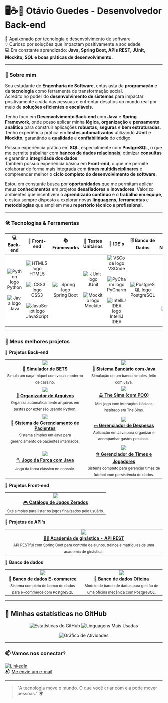 # 🖥☕🍃 Otávio Guedes - Desenvolvedor Back-end

🚀 Apaixonado por tecnologia e desenvolvimento de software  
💡 Curioso por soluções que impactam positivamente a sociedade  
💻 Em constante aprendizado: **Java, Spring Boot, APIs REST, JUnit, Mockito, SQL e boas práticas de desenvolvimento.**

---

### 🧠 Sobre mim

Sou estudante de **Engenharia de Software**, entusiasta da **programação** e da **tecnologia** como ferramenta de transformação social.  
Acredito no poder do **desenvolvimento de sistemas** para impactar positivamente a vida das pessoas e enfrentar desafios do mundo real por meio de **soluções eficientes e escaláveis**.

Tenho foco em **Desenvolvimento Back-end** com **Java** e **Spring Framework**, onde posso aplicar minha **lógica**, **organização** e **pensamento analítico** para construir aplicações **robustas**, **seguras** e **bem estruturadas**.  
Tenho experiência prática em **testes automatizados** utilizando **JUnit** e **Mockito**, garantindo a **qualidade** e **confiabilidade** do código.

Possuo experiência prática em **SQL**, especialmente com **PostgreSQL**, o que me permite trabalhar com **bancos de dados relacionais**, otimizar **consultas** e garantir a **integridade dos dados**.  
Também possuo experiência básica em **Front-end**, o que me permite colaborar de forma mais integrada com **times multidisciplinares** e compreender melhor o **ciclo completo do desenvolvimento de software**.

Estou em constante busca por **oportunidades** que me permitam aplicar meus **conhecimentos** em projetos **desafiadores** e **inovadores**. Valorizo ambientes que incentivem o **aprendizado contínuo** e o **trabalho em equipe**, e estou sempre disposto a explorar novas **linguagens**, **ferramentas** e **metodologias** que ampliem meu **repertório técnico e profissional**.

---

### 🛠️ Tecnologias & Ferramentas

<div align="center">

<table style="background-color: white; border-collapse: collapse; width: 100%;">
  <thead>
    <tr>
      <th width="10%">💻 Back-end</th>
      <th width="10%">🎨 Front-end</th>
      <th width="10%">📚 Frameworks</th>
      <th width="10%">🧪 Testes Unitários</th>
      <th width="10%">🧰 IDE's</th>
      <th width="10%">🗄️ Banco de Dados</th>
      <th width="10%">☁️ Nuvem/DevOps</th>
      <th width="10%">⚙️ Build Tools</th>
      <th width="10%">🧪 Outras Tecnologias</th>
      <th width="10%">🎯 Em Aprendizado</th>
    </tr>
  </thead>
  <tbody>
    <tr>
      <td align="center">
        <img src="https://cdn.jsdelivr.net/gh/devicons/devicon/icons/python/python-original.svg" width="50" height="50" alt="Python logo" /><br>Python
        <br><br>
        <img src="https://cdn.jsdelivr.net/gh/devicons/devicon/icons/java/java-original.svg" width="50" height="50" alt="Java logo" /><br>Java
      </td>
      <td align="center">
        <img src="https://cdn.jsdelivr.net/gh/devicons/devicon/icons/html5/html5-original.svg" width="50" height="50" alt="HTML5 logo" /><br>HTML5
        <br><br>
        <img src="https://cdn.jsdelivr.net/gh/devicons/devicon/icons/css3/css3-original.svg" width="50" height="50" alt="CSS3 logo" /><br>CSS3
        <br><br>
        <img src="https://cdn.jsdelivr.net/gh/devicons/devicon/icons/javascript/javascript-original.svg" width="50" height="50" alt="JavaScript logo" /><br>JavaScript
      </td>
      <td align="center">
        <img src="https://cdn.jsdelivr.net/gh/devicons/devicon/icons/spring/spring-original.svg" width="50" height="50" alt="Spring logo" /><br>Spring Boot
      </td>
      <td align="center">
        <img src="https://cdn.jsdelivr.net/gh/devicons/devicon/icons/java/java-original.svg" width="50" height="50" alt="JUnit logo" /><br>JUnit
        <br><br>
        <img src="https://cdn.jsdelivr.net/gh/devicons/devicon/icons/java/java-original.svg" width="50" height="50" alt="Mockito logo" /><br>Mockito
      </td>
      <td align="center">
        <img src="https://cdn.jsdelivr.net/gh/devicons/devicon/icons/vscode/vscode-original.svg" width="50" height="50" alt="VSCode logo" /><br>VSCode
        <br><br>
        <img src="https://cdn.jsdelivr.net/gh/devicons/devicon/icons/pycharm/pycharm-original.svg" width="50" height="50" alt="PyCharm logo" /><br>PyCharm
        <br><br>
        <img src="https://cdn.jsdelivr.net/gh/devicons/devicon/icons/intellij/intellij-original.svg" width="50" height="50" alt="IntelliJ IDEA logo" /><br>IntelliJ IDEA
      </td>
      <td align="center">
        <img src="https://cdn.jsdelivr.net/gh/devicons/devicon/icons/postgresql/postgresql-original.svg" width="50" height="50" alt="PostgreSQL logo" /><br>PostgreSQL
      </td>
      <td align="center">
        <img src="./assets/logos/AWS.png" width="50" height="50" alt="AWS logo" /><br>AWS
        <br><br>
        <img src="https://cdn.jsdelivr.net/gh/devicons/devicon/icons/git/git-original.svg" width="50" height="50" alt="Git logo" /><br>Git
        <br><br>
        <img src="https://cdn.jsdelivr.net/gh/devicons/devicon/icons/github/github-original.svg" width="50" height="50" alt="GitHub logo" /><br>GitHub
      </td>
      <td align="center">
        <img src="./assets/logos/Gradle.png" width="50" height="50" alt="Gradle logo" /><br>Gradle
        <br><br>
        <img src="https://upload.wikimedia.org/wikipedia/commons/5/52/Apache_Maven_logo.svg" width="50" height="50" alt="Maven logo" /><br>Maven
      </td>
      <td align="center">
        <img src="./assets/logos/ChatGPT.png" width="50" height="50" alt="ChatGPT logo" /><br>ChatGPT
        <br><br>
        <img src="./assets/logos/Claude.png" width="50" height="50" alt="Claude logo" /><br>Claude
        <br><br>
        <img src="https://cdn.jsdelivr.net/gh/devicons/devicon/icons/windows8/windows8-original.svg" width="50" height="50" alt="Windows logo" /><br>Windows
      </td>
      <td align="center">
        <img src="./assets/logos/docker.png" width="50" height="50" alt="Docker logo" /><br>Docker
        <br><br>
        <img src="./assets/logos/n8n.png" width="50" height="50" alt="n8n logo" /><br>n8n
      </td>
    </tr>
  </tbody>
</table>

</div>

---

### 🚀 Meus melhores projetos

🧠 **Projetos Back-end**
<table>
  <tr>
    <td align="center">
      <a href="https://github.com/PandaLoko27/SimuladorDeBETS">
        <img src="https://img.shields.io/badge/-Simulador%20de%20BETS-111?style=for-the-badge&logo=python&logoColor=white" />
        <br/> 🎰 <strong>Simulador de BETS</strong>
      </a>
      <br/>
      <sub>Simula um caça-níquel com visual moderno de cassino.</sub>
    </td>
    <td align="center">
      <a href="https://github.com/PandaLoko27/sistema-bancario-java-poo">
        <img src="https://img.shields.io/badge/-Sistema%20Bancário-ED8B00?style=for-the-badge&logo=java&logoColor=white" />
        <br/> 🏦 <strong>Sistema Bancário com Java</strong>
      </a>
      <br/>
      <sub>Simulação de um banco simples, feito com Java.</sub>
    </td>
  </tr>
  <tr>
    <td align="center">
      <a href="https://github.com/PandaLoko27/Organizador-de-Arquivos-PYTHON-">
        <img src="https://img.shields.io/badge/-Organizador%20de%20Arquivos-306998?style=for-the-badge&logo=python&logoColor=white" />
        <br/> 🔧 <strong>Organizador de Arquivos</strong>
      </a>
      <br/>
      <sub>Organiza automaticamente arquivos em pastas por extensão usando Python.</sub>
    </td>
    <td align="center">
      <a href="https://github.com/PandaLoko27/TheSims-PYTHON">
        <img src="https://img.shields.io/badge/-The%20Sims%20(POO)-brightgreen?style=for-the-badge&logo=python&logoColor=white" />
        <br/> 🕹️ <strong>The Sims (com POO)</strong>
      </a>
      <br/>
      <sub>Mini jogo com interações básicas inspirado em The Sims.</sub>
    </td>
  </tr>
  <tr>
    <td align="center">
      <a href="https://github.com/PandaLoko27/Sistema_de_Gerenciamento_de_Pacientes---Java">
        <img src="https://img.shields.io/badge/-Sistema de Gerenciamento de pacientes-e34c26?style=for-the-badge&logo=java&logoColor=white" />
        <br/> 🏥 <strong>Sistema de Gerenciamento de Pacientes</strong>
      </a>
      <br/>
      <sub>Sistema simples em Java para gerenciamento de pacientes internados.</sub>
    </td>
    <td align="center">
      <a href="https://github.com/PandaLoko27/GerenciadorDeDespesas-JAVA">
        <img src="https://img.shields.io/badge/-Gerenciador%20de%20Despesas-brown?style=for-the-badge&logo=java&logoColor=white" />
        <br/> 💵 <strong>Gerenciador de Despesas</strong>
      </a>
      <br/>
      <sub>Aplicação em Java para organizar e acompanhar gastos pessoais.</sub>
    </td>
  </tr>
  <tr>
    <td align="center">
      <a href="https://github.com/PandaLoko27/JogoForca--JAVA">
        <img src="https://img.shields.io/badge/-Jogo%20da%20Forca-007396?style=for-the-badge&logo=java&logoColor=white" />
        <br/> 🪓 <strong>Jogo da Forca com Java</strong>
      </a>
      <br/>
      <sub>Jogo da forca clássico no console.</sub>
    </td>
    <td align="center">
      <a href="https://github.com/Otavio2704/Gerenciador-de-Times-e-Jogadores">
        <img src="https://img.shields.io/badge/-Gerenciador%20de%20Times-green?style=for-the-badge&logo=java&logoColor=white" />
        <br/> ⚽ <strong>Gerenciador de Times e Jogadores</strong>
      </a>
      <br/>
      <sub>Sistema completo para gerenciar times de futebol com persistência de dados.</sub>
    </td>
  </tr>
</table>

🎨 **Projetos Front-end**
<table>
  <tr>
    <td align="center">
      <a href="https://github.com/PandaLoko27/Catalogo-de-jogos-zerados--HTML-CSS-JS">
        <img src="https://img.shields.io/badge/-Catálogo%20de%20Jogos-ff5722?style=for-the-badge&logo=javascript&logoColor=white" />
        <br/> 🎮 <strong>Catálogo de Jogos Zerados</strong>
      </a>
      <br/>
      <sub>Site simples para listar os jogos finalizados pelo usuário.</sub>
    </td>
  </tr>
</table>

🔌 **Projetos de API's**
<table>
  <tr>
    <td align="center">
      <a href="https://github.com/PandaLoko27/AcademiaGYM--APIrest">
        <img src="https://img.shields.io/badge/-API%20AcademiaGYM-6DB33F?style=for-the-badge&logo=spring&logoColor=pink" />
        <br/> 🏋️‍♂️ <strong>Academia de ginástica - API REST</strong>
      </a>
      <br/>
      <sub>API RESTful com Spring Boot para controle de alunos, treinos e matrículas de uma academia de ginástica.</sub>
    </td>
  </tr>
</table>

💾 **Banco de dados**
<table>
  <tr>
    <td align="center">
      <a href="https://github.com/Otavio2704/BancoDeDados--Ecommerce--PostgreSQL">
        <img src="https://cdn.jsdelivr.net/gh/devicons/devicon/icons/postgresql/postgresql-original.svg" width="40"/>
        <br/> 🛒 <strong>Banco de dados E-commerce</strong>
      </a>
      <br/>
      <sub>Sistema completo de banco de dados para e-commerce com PostgreSQL</sub>
    </td>
    <td align="center">
      <a href="https://github.com/Otavio2704/BancoDeDados--Oficina--PostgreSQL">
        <img src="https://cdn.jsdelivr.net/gh/devicons/devicon/icons/postgresql/postgresql-original.svg" width="40"/>
        <br/> 🔧 <strong>Banco de dados Oficina</strong>
      </a>
      <br/>
      <sub>Modelo de banco de dados para gestão de uma oficina mecânica com PostgreSQL.</sub>
    </td>
  </tr>
</table>


---

## 🚀 Minhas estatísticas no GitHub

<p align="center">
  <img height="180em" src="https://github-readme-stats.vercel.app/api?username=Otavio2704&show_icons=true&theme=merko&hide_border=false&custom_title=Estatísticas%20do%20GitHub" alt="Estatísticas do GitHub"/>
  <img height="180em" src="https://github-readme-stats.vercel.app/api/top-langs/?username=Otavio2704&layout=compact&theme=merko&hide_border=false&custom_title=Linguagens%20Mais%20Usadas" alt="Linguagens Mais Usadas"/>
</p>

<p align="center">
  <img src="https://github-readme-activity-graph.vercel.app/graph?username=Otavio2704&radius=16&theme=merko&area=true&order=5&hide_border=false&hide_title=false&custom_title=Gráfico%20de%20Atividades" alt="Gráfico de Atividades">
</p>

---

### 📫 Vamos nos conectar?

[![LinkedIn](https://img.shields.io/badge/LinkedIn-0077B5?logo=linkedin&logoColor=fff)](https://www.linkedin.com/in/otávio-guedes-27042007og/)  
📬 [Me envie um e-mail](mailto:otavioaredes62@gmail.com)

---

> "A tecnologia move o mundo. O que você criar com ela pode mover pessoas." 🌍
